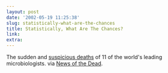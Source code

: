 ```yaml
---
layout: post
date: '2002-05-19 11:25:38'
slug: statistically-what-are-the-chances
title: Statistically, What Are The Chances?
link: 
extra: 
---
```


The sudden and [suspicious deaths](http://www.globeandmail.com/servlet/ArticleNews/printarticle/gam/20020504/UMURDN) of 11 of the world's leading microbiologists. via [News of the Dead](http://www.wileywiggins.com/blog.html).
